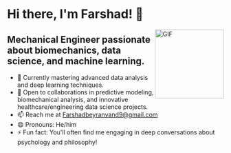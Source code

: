 # Hi there, I'm Farshad! 👋

<img align="right" alt="GIF" height="160px" src="https://media.tenor.com/images/3b388fe03da271d2674faf85eb7c3fcd/tenor.gif" />

## Mechanical Engineer passionate about biomechanics, data science, and machine learning.

- 🌱 Currently mastering advanced data analysis and deep learning techniques.
- 💞️ Open to collaborations in predictive modeling, biomechanical analysis, and innovative healthcare/engineering data science projects.
- 📫 Reach me at Farshadbeyranvand9@gmail.com
- 😄 Pronouns: He/him
- ⚡ Fun fact: You'll often find me engaging in deep conversations about psychology and philosophy!

